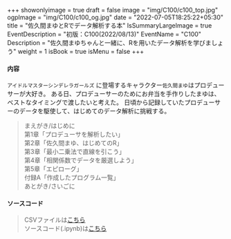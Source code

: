 +++
showonlyimage = true
draft = false
image = "img/C100/c100_top.jpg"
ogpImage = "img/C100/c100_og.jpg"
date = "2022-07-05T18:25:22+05:30"
title = "佐久間まゆとRでデータ解析する本"
IsSummaryLargeImage = true
EventDescription = "初版：C100(2022/08/13)"
EventName = "C100"
Description = "佐久間まゆちゃんと一緒に、Rを用いたデータ解析を学びましょう"
weight = 1
isBook = true
isMenu = false
+++
#### 内容

`アイドルマスターシンデレラガールズ` に登場するキャラクター`佐久間まゆ`はプロデューサーが大好き。
ある日、プロデューサーのためにお弁当を手作りしたまゆは、ベストなタイミングで渡したいと考えた。
日頃から記録していたプロデューサーのデータを駆使して、はじめてのデータ解析に挑戦する。

> まえがき/はじめに <br>
> 第1章「プロデューサを解析したい」<br>
> 第2章「佐久間まゆ、はじめてのR」<br>
> 第3章「最小二乗法で直線を引こう」<br>
> 第4章「相関係数でデータを厳選しよう」<br>
> 第5章「エピローグ」<br>
> 付録A「作成したプログラム一覧」<br>
> あとがき/さいごに

#### ソースコード
> CSVファイルは<a href="https://github.com/mori-no-anikitachi/mori-no-anikitachi.github.io/releases/download/C100/C100_Psan_dataset.csv" download>こちら</a>\
> ソースコード(.ipynb)は<a href="https://github.com/mori-no-anikitachi/mori-no-anikitachi.github.io/releases/download/C100/C100_SourceCode.ipynb" download>こちら</a>